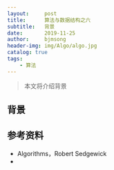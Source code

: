 ```yaml
---
layout:     post
title:      算法与数据结构之六
subtitle:   背景
date:       2019-11-25
author:     bjmsong
header-img: img/Algo/algo.jpg
catalog: true
tags:
    - 算法
---
```

>本文将介绍背景

## 背景


## 参考资料
- Algorithms，Robert Sedgewick
- 
